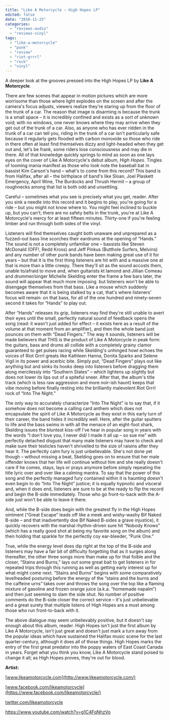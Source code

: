 ```yaml
---
title: "Like A Motorcycle – High Hopes LP"
edited: false
date: "2016-11-25"
categories:
  - "reviews-audio"
  - "reviews-vinyl"
tags:
  - "like-a-motorcycle"
  - "punk"
  - "review"
  - "riot-grrrl"
  - "rock"
  - "vinyl"
---
```


A deeper look at the grooves pressed into the High Hopes LP by **Like A Motorcycle**.

There are few scenes that appear in motion pictures which are more worrisome than those where light explodes on the screen and after the camera's focus adjusts, viewers realize they're staring up from the floor of the trunk of a car. The reason that image is disarming is because the trunk is a small space – it is incredibly confined and exists as a sort of unknown void; with no windows, one never knows where they may arrive when they get out of the trunk of a car. Also, as anyone who has ever ridden in the trunk of a car can tell you, riding in the trunk of a car isn't particularly safe because it regularly gets flooded with carbon monoxide so those who ride in there often at least find themselves dizzy and light-headed when they get out and, let's be frank, some riders lose consciousness and may die in there. All of that knowledge quickly springs to mind as soon as one lays eyes on the cover of Like A Motorcycle's debut album, _High Hopes_. Tingles of looming mania manifest as those who look note the baseball bat in bassist Kim Carson's hand – what's to come from this record? This band is from Halifax, after all – the birthplace of band's like Sloan, Joel Plaskett Emergency, April Wine, The Burdocks and Thrush Hermit – a group of roughnecks among that list is both odd and unsettling.

Careful – sometimes what you see is precisely what you get, reader. After you sink a needle into this record and it begins to play, you're going for a ride – but you might not know where to. You might feel inclined to buckle up, but you can't; there are no safety belts in the trunk, you're at Like A Motorcycle's mercy for at least fifteen minutes. Thirty-one if you're feeling limber and run through both sides of the vinyl.

Listeners will find themselves caught both unaware and unprepared as a fuzzed-out bass line scorches their eardrums at the opening of “Hands.” The sound is not a completely unfamiliar one – bassists like Steven McDonald (OFF!, Redd Kross) and Jeff Pinkus (Butthole Surfers, Melvins) and any number of other punk bands have been making great use of it for years – but that it is the first thing listeners are hit with and a massive one at that is more than a little creepy. There they'll sit as the sound accosts them, unable to/afraid to move and, when guitarists kt lamond and Jillian Comeau and drummer/singer Michelle Skelding enter the frame a few bars later, the sound will appear that much more imposing  but listeners won't be able to disengage themselves from that bass. Like a mouse which suddenly becomes aware that it is being stalked by a cat, that's where listeners' focus will remain: on that bass, for all of the one hundred and ninety-seven second it takes for “Hands” to play out.

After “Hands” releases its grip, listeners may find they're still unable to avert their eyes until the small, perfectly natural sound of feedback opens the song (read: it wasn't just added for effect – it exists here as a result of the volume at that moment from an amplifier), and then the whole band just pounces on them with “Dead Fingers.” The way it sounds, listeners will be made believers that THIS is the product of Like A Motorcycle in peak form: the guitars, bass and drums all collide with a completely grainy clamor guaranteed to get pulses racing while Skelding's unhinged howl echoes the voices of Riot Grrrl greats like Kathleen Hanna, Donita Sparks and Selene Vigil in its power and acerbic bite. Simply put, “Dead Fingers” plays out like anything but and sinks its hooks deep into listeners before dragging them along mercilessly into “Southern States” – which lightens up slightly but does not lower its lips out of a spiteful sneer. After that, the album's title track (which is less raw aggression and more noir-ish haunt) keeps that vibe moving before finally resting into the brilliantly malevolent Riot Grrrl rock of “Into The Night.”

The only way to accurately characterize “Into The Night” is to say that, if it somehow does not become a calling card anthem which does not encapsulate the spirit of Like A Motorcycle as they exist in this early turn of their career, the band hides it incredibly well. Here, after the guitar sputters to life and the bass swims in with all the menace of an eight-foot shark, Skelding issues the bluntest kiss-off I've hear in popular song in years with the words “I don't love you, I never did/ I made it all up – so sue me” with perfectly detached disgust that many male listeners may have to check and make sure their testicles haven't shrivelled to the size of raisins after they hear it. The perfectly calm fury is just unbelievable. She's not done yet though – without missing a beat, Skelding goes on to ensure that her male offender knows that her life will continue without him and she really doesn't care if he comes, stays, lays or prays anymore before simply repeating the title lyric over and over like a calming mantra. To say that the power of this song and the perfectly managed fury contained within it is haunting doesn't even begin to do “Into The Night” justice; it is equally hypnotic and visceral and, when it does end, listeners are sure to be at the ready to flip the record and begin the B-side immediately. Those who go front-to-back with the A-side just won't be able to leave it there.

And, while the B-side does begin with the greatest fly in the High Hopes ointment (“Great Escape” leads off like a meek and wishy-washy Bif Naked B-side – and that inadvertently doe Bif Naked B-sides a grave injustice), it quickly recovers with the marshal rhythm-driven sure hit “Nobody Knows” (which has a really good shot at being my favorite song on the album) and then holding that sparkle for the perfectly coy ear-bleeder, “Punk One.”

True, while the energy level does dip right at the top of the B-side and listeners may have a fair bit of difficulty forgetting that as it surges along thereafter, the other three songs more than make up for that foible and the closer, “Stains and Burns,” lays out some great bait to get listeners in for repeated trips through this running as well as getting early interest up for what might come next. “Stains and Burns” begins with some comparatively levelheaded posturing before the energy of the “stains and the burns and the caffeine urns” takes over and throws the song over the top like a flaming mixture of gasoline and frozen orange juice (a.k.a. “homemade napalm”) and then just seeming to slam the side shut. No number of positive comments do the B-side closer the correct service – it's just unbelievable and a great surety that multiple listens of High Hopes are a must among those who run front-to-back with it.

The above dialogue may seem unbelievably positive, but it doesn't say enough about this album, reader. High Hopes isn't just the first album by Like A Motorcycle, isn't just great and doesn't just mark a turn away from the popular ideas which have sustained the Halifax music scene for the last quarter-century, although it does all of those things. High Hopes marks the entry of the first great predator into the poppy waters of East Coast Canada in years. Forget what you think you know, Like A Motorcycle stand poised to change it all; as High Hopes proves, they're out for blood.

**Artist:**

[www.likeamotorcycle.com](http://www.likeamotorcycle.com/)

[www.facebook.com/likeamotorcycle](https://www.facebook.com/likeamotorcycle/)

[twitter.com/likeamotorcycle](https://twitter.com/likeamotorcycle?ref_src=twsrc)

https://www.youtube.com/watch?v=g1C4FqNhzVo

